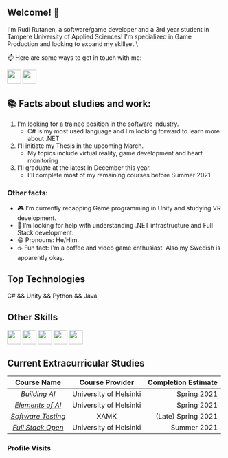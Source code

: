 ## **Welcome!** 👋

I'm Rudi Rutanen, a software/game developer and a 3rd year student in Tampere University of Applied Sciences! I'm specialized in Game Production and looking to expand my skillset.\

📫 Here are some ways to get in touch with me:

<!--insert badges here!-->
<img height="32" width="32" src="https://simpleicons.org/icons/microsoftoutlook.svg" />
<img height="32" width="32" src="https://simpleicons.org/icons/linkedin.svg" />
<!--Outlook && LinkedIn!-->

## :books: Facts about studies and work:
1. I'm looking for a trainee position in the software industry.
    - C# is my most used language and I'm looking forward to learn more about .NET
2. I'll initiate my Thesis in the upcoming March.
    - My topics include virtual reality, game development and heart monitoring
3. I'll graduate at the latest in December this year.
    - I'll complete most of my remaining courses before Summer 2021
### Other facts:
- :video_game: I’m currently recapping Game programming in Unity and studying VR development.
- 🤔 I’m looking for help with understanding .NET infrastructure and Full Stack development.
- 😄 Pronouns: He/Him.
- :coffee: Fun fact: I'm a coffee and video game enthusiast. Also my Swedish is apparently okay.

## Top Technologies
<!--insert badges here!-->
C# && Unity && Python && Java

## Other Skills
<!--insert badges here!-->
<img height="32" width="32" src="https://simpleicons.org/icons/git.svg" />
<img height="32" width="32" src="https://simpleicons.org/icons/linux.svg" />
<img height="32" width="32" src="https://simpleicons.org/icons/html5.svg" />
<img height="32" width="32" src="https://simpleicons.org/icons/css3.svg" />
<img height="32" width="32" src="https://simpleicons.org/icons/mysql.svg" />

<!--Git && Linux && Cloud Computing && HTML && CSS && MySQL!-->

## Current Extracurricular Studies

| Course Name | Course Provider | Completion Estimate |
| :-------------: | :-------------: | -------------: |
| [*Building AI*](https://buildingai.elementsofai.com/) | University of Helsinki | Spring 2021 |
| [*Elements of AI*](https://www.elementsofai.com/) | University of Helsinki | Spring 2021 |
| [*Software Testing*](https://www.xamk.fi/avoimen-amkn-kurssit/ohjelmistotestaus-5-op/) | XAMK | (Late) Spring 2021 |
| [*Full Stack Open*](https://fullstackopen.com/) | University of Helsinki | Summer 2021 |

### Profile Visits
<!--insert calculator here>